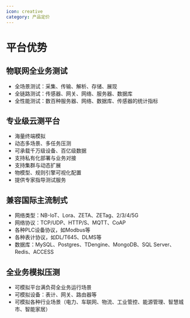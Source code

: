 ```yaml
---
icon: creative
category: 产品定价
---
```


# 平台优势

## 物联网全业务测试
+ 全场景测试：采集、传输、解析、存储、展现
+ 全链路测试：传感器、网关、网络、服务器、数据库
+ 全性能测试：数百种服务器、网络、数据库、传感器的统计指标

## 专业级云测平台
+ 海量终端模拟
+ 动态多场景、多任务压测
+ 可承载千万级设备、百亿级数据
+ 支持私有化部署与业务对接
+ 支持集群与动态扩展
+ 物模型、规则引擎可视化配置
+ 提供专家指导测试服务

## 兼容国际主流制式
+ 网络类型：NB-IoT、Lora、ZETA、ZETag、2/3/4/5G
+ 网络协议：TCP/UDP、HTTP/S、MQTT、CoAP
+ 各种PLC设备协议，如Modbus等
+ 各种表计协议，如DL/T645、DLMS等
+ 数据库：MySQL、Postgres、TDengine、MongoDB、SQL Server、Redis、ACCESS

## 全业务模拟压测
+ 可模拟平台满负荷全业务运行场景
+ 可模拟设备：表计、网关、路由器等
+ 可模拟各种行业场景（电力、车联网、物流、工业管控、能源管理、智慧城市、智能家居）

